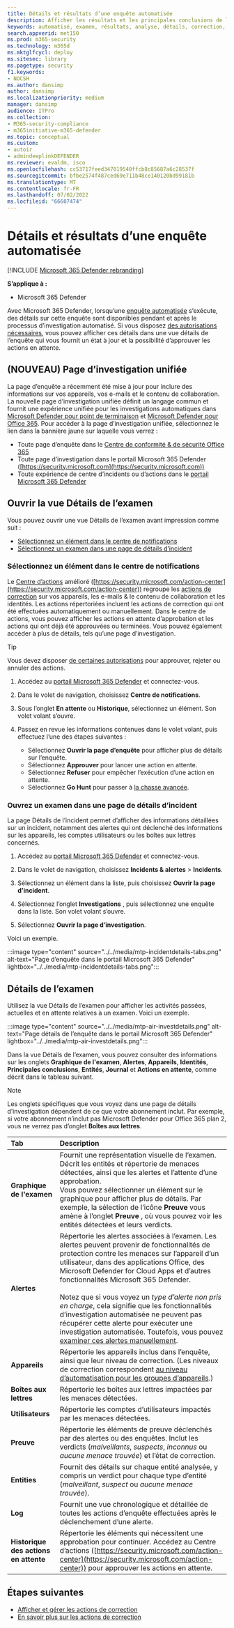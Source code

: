 ```yaml
---
title: Détails et résultats d’une enquête automatisée
description: Afficher les résultats et les principales conclusions de l’enquête automatisée dans Microsoft 365 Defender
keywords: automatisé, examen, résultats, analyse, détails, correction, autoair
search.appverid: met150
ms.prod: m365-security
ms.technology: m365d
ms.mktglfcycl: deploy
ms.sitesec: library
ms.pagetype: security
f1.keywords:
- NOCSH
ms.author: dansimp
author: dansimp
ms.localizationpriority: medium
manager: dansimp
audience: ITPro
ms.collection:
- M365-security-compliance
- m365initiative-m365-defender
ms.topic: conceptual
ms.custom:
- autoir
- admindeeplinkDEFENDER
ms.reviewer: evaldm, isco
ms.openlocfilehash: cc53717feed347019540ffcb8c85687a6c28537f
ms.sourcegitcommit: bfbe2574f487ced69e711b48ce140120bd99181b
ms.translationtype: MT
ms.contentlocale: fr-FR
ms.lasthandoff: 07/02/2022
ms.locfileid: "66607474"
---
```

# <a name="details-and-results-of-an-automated-investigation"></a>Détails et résultats d’une enquête automatisée

[!INCLUDE [Microsoft 365 Defender rebranding](../includes/microsoft-defender.md)]

**S’applique à :**
- Microsoft 365 Defender

Avec Microsoft 365 Defender, lorsqu’une [enquête automatisée](m365d-autoir.md) s’exécute, des détails sur cette enquête sont disponibles pendant et après le processus d’investigation automatisé. Si vous disposez [des autorisations nécessaires](m365d-action-center.md#required-permissions-for-action-center-tasks), vous pouvez afficher ces détails dans une vue détails de l’enquête qui vous fournit un état à jour et la possibilité d’approuver les actions en attente. 

## <a name="new-unified-investigation-page"></a>(NOUVEAU) Page d’investigation unifiée

La page d’enquête a récemment été mise à jour pour inclure des informations sur vos appareils, vos e-mails et le contenu de collaboration. La nouvelle page d’investigation unifiée définit un langage commun et fournit une expérience unifiée pour les investigations automatiques dans [Microsoft Defender pour point de terminaison](/windows/security/threat-protection/microsoft-defender-atp/microsoft-defender-advanced-threat-protection) et [Microsoft Defender pour Office 365](../office-365-security/defender-for-office-365.md). Pour accéder à la page d’investigation unifiée, sélectionnez le lien dans la bannière jaune sur laquelle vous verrez :

- Toute page d’enquête dans le <a href="https://go.microsoft.com/fwlink/p/?linkid=2077143" target="_blank">Centre de conformité & de sécurité Office 365</a>
- Toute page d’investigation dans le portail Microsoft 365 Defender ([https://security.microsoft.com](https://security.microsoft.com))
- Toute expérience de centre d’incidents ou d’actions dans le <a href="https://go.microsoft.com/fwlink/p/?linkid=2077139" target="_blank">portail Microsoft 365 Defender</a>

## <a name="open-the-investigation-details-view"></a>Ouvrir la vue Détails de l’examen

Vous pouvez ouvrir une vue Détails de l’examen avant impression comme suit :

- [Sélectionnez un élément dans le centre de notifications](#select-an-item-in-the-action-center)
- [Sélectionnez un examen dans une page de détails d’incident](#open-an-investigation-from-an-incident-details-page)

### <a name="select-an-item-in-the-action-center"></a>Sélectionnez un élément dans le centre de notifications

Le [Centre d’actions](m365d-action-center.md) amélioré ([https://security.microsoft.com/action-center](https://security.microsoft.com/action-center)) regroupe les [actions de correction](m365d-remediation-actions.md) sur vos appareils, les e-mails & le contenu de collaboration et les identités. Les actions répertoriées incluent les actions de correction qui ont été effectuées automatiquement ou manuellement. Dans le centre de actions, vous pouvez afficher les actions en attente d’approbation et les actions qui ont déjà été approuvées ou terminées. Vous pouvez également accéder à plus de détails, tels qu’une page d’investigation.

> [!TIP]
> Vous devez disposer [de certaines autorisations](m365d-action-center.md#required-permissions-for-action-center-tasks) pour approuver, rejeter ou annuler des actions.

1. Accédez au <a href="https://go.microsoft.com/fwlink/p/?linkid=2077139" target="_blank">portail Microsoft 365 Defender</a> et connectez-vous. 

2. Dans le volet de navigation, choisissez **Centre de notifications**. 

3. Sous l’onglet **En attente** ou **Historique**, sélectionnez un élément. Son volet volant s’ouvre.

4. Passez en revue les informations contenues dans le volet volant, puis effectuez l’une des étapes suivantes :
   - Sélectionnez **Ouvrir la page d’enquête** pour afficher plus de détails sur l’enquête.
   - Sélectionnez **Approuver** pour lancer une action en attente.
   - Sélectionnez **Refuser** pour empêcher l’exécution d’une action en attente.
   - Sélectionnez **Go Hunt** pour passer à [la chasse avancée](advanced-hunting-overview.md).

### <a name="open-an-investigation-from-an-incident-details-page"></a>Ouvrez un examen dans une page de détails d’incident

La page Détails de l’incident permet d’afficher des informations détaillées sur un incident, notamment des alertes qui ont déclenché des informations sur les appareils, les comptes utilisateurs ou les boîtes aux lettres concernés.

1. Accédez au <a href="https://go.microsoft.com/fwlink/p/?linkid=2077139" target="_blank">portail Microsoft 365 Defender</a> et connectez-vous. 

2. Dans le volet de navigation, choisissez **Incidents & alertes** > **Incidents**. 

3. Sélectionnez un élément dans la liste, puis choisissez **Ouvrir la page d’incident**.

4. Sélectionnez l’onglet **Investigations** , puis sélectionnez une enquête dans la liste. Son volet volant s’ouvre.

5. Sélectionnez **Ouvrir la page d’investigation**. 

Voici un exemple.

:::image type="content" source="../../media/mtp-incidentdetails-tabs.png" alt-text="Page d’enquête dans le portail Microsoft 365 Defender" lightbox="../../media/mtp-incidentdetails-tabs.png":::

## <a name="investigation-details"></a>Détails de l’examen

Utilisez la vue Détails de l’examen pour afficher les activités passées, actuelles et en attente relatives à un examen. Voici un exemple.

:::image type="content" source="../../media/mtp-air-investdetails.png" alt-text="Page détails de l’enquête dans le portail Microsoft 365 Defender" lightbox="../../media/mtp-air-investdetails.png":::

Dans la vue Détails de l’examen, vous pouvez consulter des informations sur les onglets **Graphique de l'examen**, **Alertes**, **Appareils**, **Identités**, **Principales conclusions**, **Entités**, **Journal** et **Actions en attente**, comme décrit dans le tableau suivant.

> [!NOTE]
> Les onglets spécifiques que vous voyez dans une page de détails d’investigation dépendent de ce que votre abonnement inclut. Par exemple, si votre abonnement n’inclut pas Microsoft Defender pour Office 365 plan 2, vous ne verrez pas d’onglet **Boîtes aux lettres**.

| Tab | Description |
|:--------|:--------|
| **Graphique de l'examen** | Fournit une représentation visuelle de l’examen. Décrit les entités et répertorie de menaces détectées, ainsi que les alertes et l’attente d’une approbation.<br/>Vous pouvez sélectionner un élément sur le graphique pour afficher plus de détails. Par exemple, la sélection de l’icône **Preuve** vous amène à l’onglet **Preuve** , où vous pouvez voir les entités détectées et leurs verdicts. |
| **Alertes** | Répertorie les alertes associées à l’examen. Les alertes peuvent provenir de fonctionnalités de protection contre les menaces sur l’appareil d’un utilisateur, dans des applications Office, des Microsoft Defender for Cloud Apps et d’autres fonctionnalités Microsoft 365 Defender. <br> <br> Notez que si vous voyez un *type d’alerte non pris en charge*, cela signifie que les fonctionnalités d’investigation automatisée ne peuvent pas récupérer cette alerte pour exécuter une investigation automatisée. Toutefois, vous pouvez [examiner ces alertes manuellement](investigate-incidents.md#alerts).
| **Appareils** | Répertorie les appareils inclus dans l’enquête, ainsi que leur niveau de correction. (Les niveaux de correction correspondent [au niveau d’automatisation pour les groupes d’appareils](m365d-configure-auto-investigation-response.md#review-or-change-the-automation-level-for-device-groups).) |
| **Boîtes aux lettres** |Répertorie les boîtes aux lettres impactées par les menaces détectées.  |
| **Utilisateurs**  | Répertorie les comptes d’utilisateurs impactés par les menaces détectées. |
| **Preuve** | Répertorie les éléments de preuve déclenchés par des alertes ou des enquêtes. Inclut les verdicts (*malveillants*, *suspects*, *inconnus* ou *aucune menace trouvée*) et l’état de correction. |
| **Entities** | Fournit des détails sur chaque entité analysée, y compris un verdict pour chaque type d’entité (*malveillant*, *suspect* ou *aucune menace trouvée*).|
|**Log** | Fournit une vue chronologique et détaillée de toutes les actions d’enquête effectuées après le déclenchement d’une alerte.|
| **Historique des actions en attente** | Répertorie les éléments qui nécessitent une approbation pour continuer. Accédez au Centre d’actions ([https://security.microsoft.com/action-center](https://security.microsoft.com/action-center)) pour approuver les actions en attente. |

## <a name="next-steps"></a>Étapes suivantes

- [Afficher et gérer les actions de correction](m365d-autoir-actions.md)
- [En savoir plus sur les actions de correction](m365d-remediation-actions.md)
